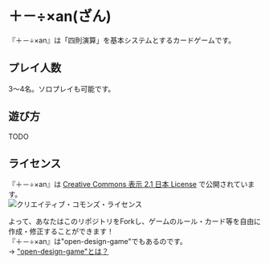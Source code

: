 ＋－÷×an(ざん)
=================

『＋－÷×an』は「四則演算」を基本システムとするカードゲームです。


プレイ人数
----------

3～4名。ソロプレイも可能です。  


遊び方
------

TODO


ライセンス
----------

『＋－÷×an』は [Creative Commons 表示 2.1 日本 License](http://creativecommons.org/licenses/by/2.1/jp/) で公開されています。  
![クリエイティブ・コモンズ・ライセンス](http://i.creativecommons.org/l/by/2.1/jp/88x31.png)  

よって、あなたはこのリポジトリをForkし、ゲームのルール・カード等を自由に作成・修正することができます！  
『＋－÷×an』は"open-design-game"でもあるのです。  
→ ["open-design-game"とは？](http://open-design-games.net/index.php/about)  
